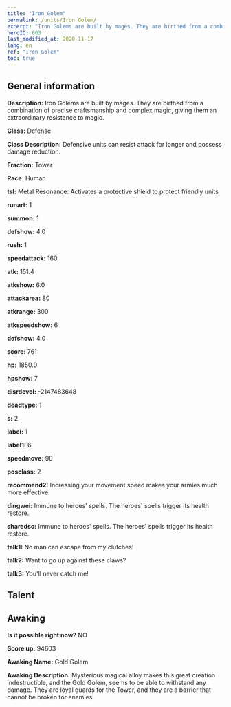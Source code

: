 ```yaml
---
title: "Iron Golem"
permalink: /units/Iron Golem/
excerpt: "Iron Golems are built by mages. They are birthed from a combination of precise craftsmanship and complex magic, giving them an extraordinary resistance to magic."
heroID: 603
last_modified_at: 2020-11-17
lang: en
ref: "Iron Golem"
toc: true
---
```

## General information
 **Description:** Iron Golems are built by mages. They are birthed from a combination of precise craftsmanship and complex magic, giving them an extraordinary resistance to magic.

 **Class:** Defense

 **Class Description:** Defensive units can resist attack for longer and possess damage reduction.

 **Fraction:** Tower

 **Race:** Human

 **tsl:** Metal Resonance: Activates a protective shield to protect friendly units

 **runart:** 1

 **summon:** 1

 **defshow:** 4.0

 **rush:** 1

 **speedattack:** 160

 **atk:** 151.4

 **atkshow:** 6.0

 **attackarea:** 80

 **atkrange:** 300

 **atkspeedshow:** 6

 **defshow:** 4.0

 **score:** 761

 **hp:** 1850.0

 **hpshow:** 7

 **disrdcvol:** -2147483648

 **deadtype:** 1

 **s:** 2

 **label:** 1

 **label1:** 6

 **speedmove:** 90

 **posclass:** 2

 **recommend2:** Increasing your movement speed makes your armies much more effective.

 **dingwei:** Immune to heroes' spells. The heroes' spells trigger its health restore.

 **sharedsc:** Immune to heroes' spells. The heroes' spells trigger its health restore.

 **talk1:** No man can escape from my clutches!

 **talk2:** Want to go up against these claws?

 **talk3:** You'll never catch me!

## Talent
## Awaking
 **Is it possible right now?** NO

 **Score up:** 94603

 **Awaking Name:** Gold Golem

 **Awaking Description:** Mysterious magical alloy makes this great creation indestructible, and the Gold Golem, seems to be able to withstand any damage. They are loyal guards for the Tower, and they are a barrier that cannot be broken for enemies.

